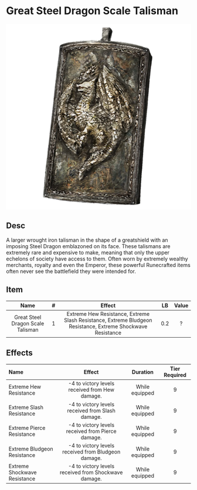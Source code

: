 # Great Steel Dragon Scale Talisman

![Copyrighted Image](GreatSteelDragonScaleTalisman.png)

## Desc

A larger wrought iron talisman in the shape of a greatshield with an imposing Steel Dragon emblazoned on its face. These talismans are extremely rare and expensive to make, meaning that only the upper echelons of society have access to them. Often worn by extremely wealthy merchants, royalty and even the Emperor, these powerful Runecrafted items often never see the battlefield they were intended for.

## Item

|               Name               | # |                                                   Effect                                                   | LB | Value |
| :-------------------------------: | :-: | :---------------------------------------------------------------------------------------------------------: | :-: | :---: |
| Great Steel Dragon Scale Talisman | 1 | Extreme Hew Resistance, Extreme Slash Resistance, Extreme Bludgeon Resistance, Extreme Shockwave Resistance | 0.2 |   ?   |

## Effects

| Name                         |                        Effect                        |    Duration    | Tier Required |
| :--------------------------- | :--------------------------------------------------: | :------------: | :-----------: |
| Extreme Hew Resistance       |    -4 to victory levels received from Hew damage.    | While equipped |       9       |
| Extreme Slash Resistance     |   -4 to victory levels received from Slash damage.   | While equipped |       9       |
| Extreme Pierce Resistance    |  -4 to victory levels received from Pierce damage.  | While equipped |       9       |
| Extreme Bludgeon Resistance  | -4 to victory levels received from Bludgeon damage. | While equipped |       9       |
| Extreme Shockwave Resistance | -4 to victory levels received from Shockwave damage. | While equipped |       9       |
